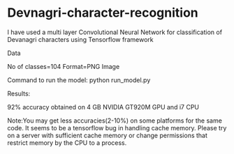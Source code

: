 # Devnagri-character-recognition

I have used a multi layer Convolutional Neural Network for classification of 
Devanagri characters using Tensorflow framework


Data

No of classes=104
Format=PNG Image

Command to run the model:
python run_model.py

Results:

92% accuracy obtained on 4 GB NVIDIA GT920M GPU and i7 CPU

Note:You may get less accuracies(2-10%) on some platforms for the same code.
It seems to be a tensorflow bug in handling cache memory. Please try on a server with sufficient cache memory or change permissions that restrict memory by the CPU to a process.


